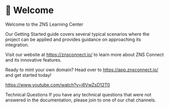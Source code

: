 # 🔰 Welcome

Welcome to the ZNS Learning Center

Our Getting Started guide covers several typical scenarios where the project can be applied and provides guidance on approaching its integration.

Visit our website at https://znsconnect.io/ to learn more about ZNS Connect and its innovative features.

Ready to mint your own domain? Head over to https://app.znsconnect.io/ and get started today!

https://www.youtube.com/watch?v=i6VwZsD12T0

Technical Questions If you have any technical questions that were not answered in the documentation, please join to one of our chat channels.
